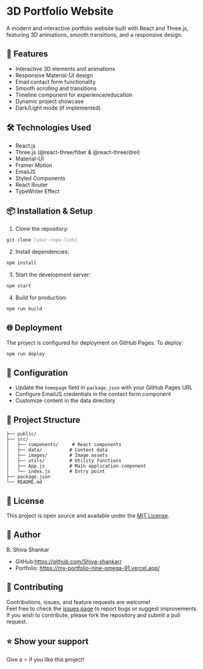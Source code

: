 # 3D Portfolio Website 

A modern and interactive portfolio website built with React and Three.js, featuring 3D animations, smooth transitions, and a responsive design.

## 🚀 Features

- Interactive 3D elements and animations
- Responsive Material-UI design
- Email contact form functionality
- Smooth scrolling and transitions
- Timeline component for experience/education
- Dynamic project showcase
- Dark/Light mode (if implemented)

## 🛠️ Technologies Used

- React.js
- Three.js (@react-three/fiber & @react-three/drei)
- Material-UI
- Framer Motion
- EmailJS
- Styled Components
- React Router
- TypeWriter Effect

## 📦 Installation & Setup

1. Clone the repository:
```bash
git clone [your-repo-link]
```

2. Install dependencies:
```bash
npm install
```

3. Start the development server:
```bash
npm start
```

4. Build for production:
```bash
npm run build
```

## 🌐 Deployment

The project is configured for deployment on GitHub Pages. To deploy:

```bash
npm run deploy
```

## 🔧 Configuration

- Update the `homepage` field in `package.json` with your GitHub Pages URL
- Configure EmailJS credentials in the contact form component
- Customize content in the data directory

## 📁 Project Structure

```
├── public/
├── src/
│   ├── components/     # React components
│   ├── data/          # Content data
│   ├── images/        # Image assets
│   ├── utils/         # Utility functions
│   ├── App.js         # Main application component
│   └── index.js       # Entry point
├── package.json
└── README.md
```

## 📄 License

This project is open source and available under the [MIT License](LICENSE).

## 👤 Author

B. Shiva Shankar
- GitHub:https://github.com/Shiva-shankarr
- Portfolio: https://my-portfolio-nine-omega-91.vercel.app/

## 🤝 Contributing

Contributions, issues, and feature requests are welcome!  
Feel free to check the [issues page](https://github.com/Shiva-shankarr/3d-portfolio/issues) to report bugs or suggest improvements.  
If you wish to contribute, please fork the repository and submit a pull request.


## ⭐️ Show your support

Give a ⭐️ if you like this project!

